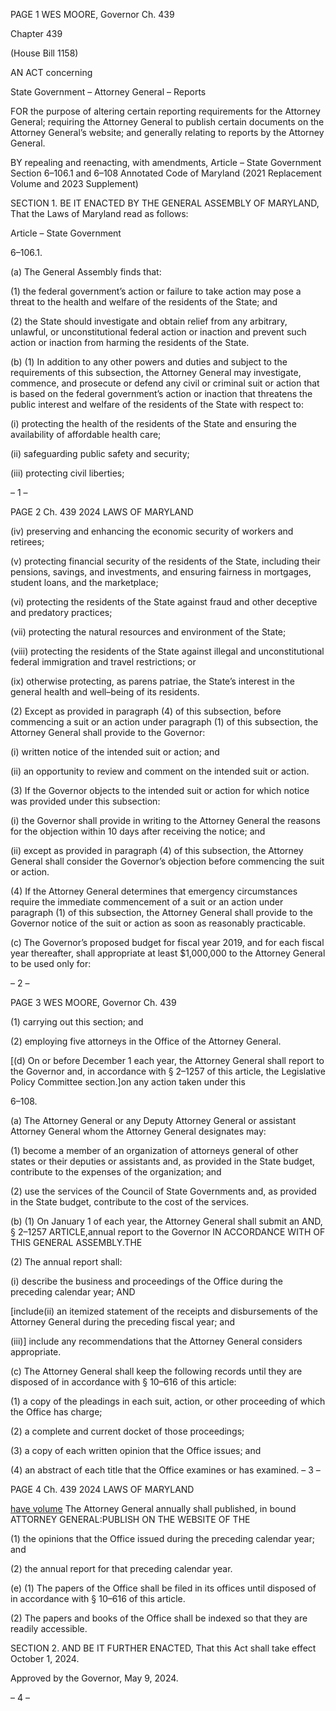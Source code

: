 PAGE 1
WES MOORE, Governor Ch. 439

Chapter 439

(House Bill 1158)

AN ACT concerning

State Government – Attorney General – Reports

FOR the purpose of altering certain reporting requirements for the Attorney General;
requiring the Attorney General to publish certain documents on the Attorney
General’s website; and generally relating to reports by the Attorney General.

BY repealing and reenacting, with amendments,
Article – State Government
Section 6–106.1 and 6–108
Annotated Code of Maryland
(2021 Replacement Volume and 2023 Supplement)

SECTION 1. BE IT ENACTED BY THE GENERAL ASSEMBLY OF MARYLAND,
That the Laws of Maryland read as follows:

Article – State Government

6–106.1.

(a) The General Assembly finds that:

(1) the federal government’s action or failure to take action may pose a
threat to the health and welfare of the residents of the State; and

(2) the State should investigate and obtain relief from any arbitrary,
unlawful, or unconstitutional federal action or inaction and prevent such action or inaction
from harming the residents of the State.

(b) (1) In addition to any other powers and duties and subject to the
requirements of this subsection, the Attorney General may investigate, commence, and
prosecute or defend any civil or criminal suit or action that is based on the federal
government’s action or inaction that threatens the public interest and welfare of the
residents of the State with respect to:

(i) protecting the health of the residents of the State and ensuring
the availability of affordable health care;

(ii) safeguarding public safety and security;

(iii) protecting civil liberties;

– 1 –

PAGE 2
Ch. 439 2024 LAWS OF MARYLAND

(iv) preserving and enhancing the economic security of workers and
retirees;

(v) protecting financial security of the residents of the State,
including their pensions, savings, and investments, and ensuring fairness in mortgages,
student loans, and the marketplace;

(vi) protecting the residents of the State against fraud and other
deceptive and predatory practices;

(vii) protecting the natural resources and environment of the State;

(viii) protecting the residents of the State against illegal and
unconstitutional federal immigration and travel restrictions; or

(ix) otherwise protecting, as parens patriae, the State’s interest in
the general health and well–being of its residents.

(2) Except as provided in paragraph (4) of this subsection, before
commencing a suit or an action under paragraph (1) of this subsection, the Attorney
General shall provide to the Governor:

(i) written notice of the intended suit or action; and

(ii) an opportunity to review and comment on the intended suit or
action.

(3) If the Governor objects to the intended suit or action for which notice
was provided under this subsection:

(i) the Governor shall provide in writing to the Attorney General the
reasons for the objection within 10 days after receiving the notice; and

(ii) except as provided in paragraph (4) of this subsection, the
Attorney General shall consider the Governor’s objection before commencing the suit or
action.

(4) If the Attorney General determines that emergency circumstances
require the immediate commencement of a suit or an action under paragraph (1) of this
subsection, the Attorney General shall provide to the Governor notice of the suit or action
as soon as reasonably practicable.

(c) The Governor’s proposed budget for fiscal year 2019, and for each fiscal year
thereafter, shall appropriate at least $1,000,000 to the Attorney General to be used only
for:

– 2 –

PAGE 3
WES MOORE, Governor Ch. 439

(1) carrying out this section; and

(2) employing five attorneys in the Office of the Attorney General.

[(d) On or before December 1 each year, the Attorney General shall report to the
Governor and, in accordance with § 2–1257 of this article, the Legislative Policy Committee
section.]on any action taken under this

6–108.

(a) The Attorney General or any Deputy Attorney General or assistant Attorney
General whom the Attorney General designates may:

(1) become a member of an organization of attorneys general of other states
or their deputies or assistants and, as provided in the State budget, contribute to the
expenses of the organization; and

(2) use the services of the Council of State Governments and, as provided
in the State budget, contribute to the cost of the services.

(b) (1) On January 1 of each year, the Attorney General shall submit an
AND, § 2–1257 ARTICLE,annual report to the Governor IN ACCORDANCE WITH OF THIS
GENERAL ASSEMBLY.THE

(2) The annual report shall:

(i) describe the business and proceedings of the Office during the
preceding calendar year; AND

[include(ii) an itemized statement of the receipts and
disbursements of the Attorney General during the preceding fiscal year; and

(iii)] include any recommendations that the Attorney General
considers appropriate.

(c) The Attorney General shall keep the following records until they are disposed
of in accordance with § 10–616 of this article:

(1) a copy of the pleadings in each suit, action, or other proceeding of which
the Office has charge;

(2) a complete and current docket of those proceedings;

(3) a copy of each written opinion that the Office issues; and

(4) an abstract of each title that the Office examines or has examined.
– 3 –

PAGE 4
Ch. 439 2024 LAWS OF MARYLAND

[have volume](d) The Attorney General annually shall published, in bound
ATTORNEY GENERAL:PUBLISH ON THE WEBSITE OF THE

(1) the opinions that the Office issued during the preceding calendar year;
and

(2) the annual report for that preceding calendar year.

(e) (1) The papers of the Office shall be filed in its offices until disposed of in
accordance with § 10–616 of this article.

(2) The papers and books of the Office shall be indexed so that they are
readily accessible.

SECTION 2. AND BE IT FURTHER ENACTED, That this Act shall take effect
October 1, 2024.

Approved by the Governor, May 9, 2024.

– 4 –